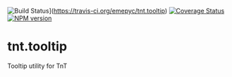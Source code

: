 ![Build Status](https://travis-ci.org/emepyc/tnt.tooltip.svg?branch=master)](https://travis-ci.org/emepyc/tnt.tooltip)
[![Coverage Status](https://coveralls.io/repos/emepyc/tnt.tooltip/badge.png)](https://coveralls.io/r/emepyc/tnt.tooltip)
[![NPM version](https://badge-me.herokuapp.com/api/npm/tnt.tooltip.png)](http://badges.enytc.com/for/npm/tnt.tooltip)

tnt.tooltip
=========

Tooltip utility for TnT



